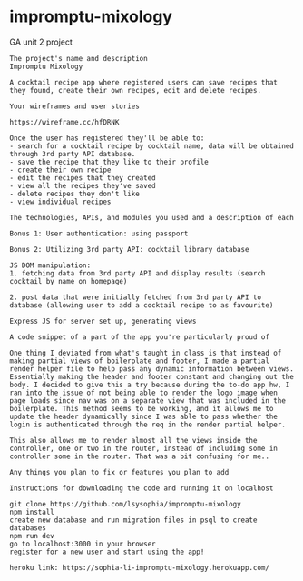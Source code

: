 # impromptu-mixology
GA unit 2 project


    The project's name and description
    Impromptu Mixology

    A cocktail recipe app where registered users can save recipes that they found, create their own recipes, edit and delete recipes. 

    Your wireframes and user stories

    https://wireframe.cc/hfDRNK

    Once the user has registered they'll be able to: 
    - search for a cocktail recipe by cocktail name, data will be obtained through 3rd party API database. 
    - save the recipe that they like to their profile
    - create their own recipe
    - edit the recipes that they created
    - view all the recipes they've saved
    - delete recipes they don't like
    - view individual recipes

    The technologies, APIs, and modules you used and a description of each

    Bonus 1: User authentication: using passport

    Bonus 2: Utilizing 3rd party API: cocktail library database

    JS DOM manipulation:
    1. fetching data from 3rd party API and display results (search cocktail by name on homepage)

    2. post data that were initially fetched from 3rd party API to database (allowing user to add a cocktail recipe to as favourite) 

    Express JS for server set up, generating views

    A code snippet of a part of the app you're particularly proud of

    One thing I deviated from what's taught in class is that instead of making partial views of boilerplate and footer, I made a partial render helper file to help pass any dynamic information between views. Essentially making the header and footer constant and changing out the body. I decided to give this a try because during the to-do app hw, I ran into the issue of not being able to render the logo image when page loads since nav was on a separate view that was included in the boilerplate. This method seems to be working, and it allows me to update the header dynamically since I was able to pass whether the login is authenticated through the req in the render partial helper. 

    This also allows me to render almost all the views inside the controller, one or two in the router, instead of including some in controller some in the router. That was a bit confusing for me..

    Any things you plan to fix or features you plan to add

    Instructions for downloading the code and running it on localhost

    git clone https://github.com/lsysophia/impromptu-mixology
    npm install
    create new database and run migration files in psql to create databases
    npm run dev
    go to localhost:3000 in your browser
    register for a new user and start using the app!
    
    heroku link: https://sophia-li-impromptu-mixology.herokuapp.com/

